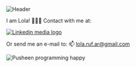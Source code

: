 ![Header](https://i.ibb.co/Qv5xMym/header.png)

I am Lola! 👩🏻‍💻 
Contact with me at:

[![Linkedin media logo](https://i.ibb.co/YpgsDZK/4584660-linkedin-logo-media-network-social-icon-1.png)](https://www.linkedin.com/in/lola-rufino/)

Or send me an e-mail to: 📫 lola.ruf.ar@gmail.com 

![Pusheen programming happy](https://i.ibb.co/92FHL4d/pusheencode.gif)
  
